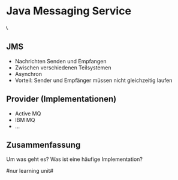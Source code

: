 # Java Messaging Service
📞

## JMS
- Nachrichten Senden und Empfangen
- Zwischen verschiedenen Teilsystemen
- Asynchron
- Vorteil: Sender und Empfänger müssen nicht gleichzeitig laufen

## Provider (Implementationen)

- Active MQ
- IBM MQ
- …

## Zusammenfassung
Um was geht es?
Was ist eine häufige Implementation?

#nur learning unit#